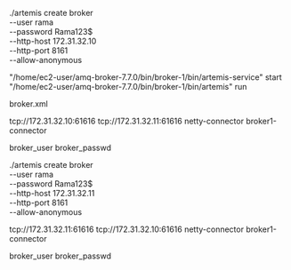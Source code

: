 ./artemis create broker \
    --user rama \
    --password Rama123$ \
    --http-host 172.31.32.10 \
    --http-port 8161 \
    --allow-anonymous

"/home/ec2-user/amq-broker-7.7.0/bin/broker-1/bin/artemis-service" start
"/home/ec2-user/amq-broker-7.7.0/bin/broker-1/bin/artemis" run

broker.xml

<connectors>
    <connector name="netty-connector">tcp://172.31.32.10:61616</connector>
    <connector name="broker1-connector">tcp://172.31.32.11:61616</connector>
</connectors>
   
<cluster-connections>
    <cluster-connection name="my-cluster">
        <connector-ref>netty-connector</connector-ref>
        <static-connectors>
        <connector-ref>broker1-connector</connector-ref>
        </static-connectors>
    </cluster-connection>
</cluster-connections>

<cluster-user>broker_user</cluster-user>
<cluster-password>broker_passwd</cluster-password>

./artemis create broker \
    --user rama \
    --password Rama123$ \
    --http-host 172.31.32.11 \
    --http-port 8161 \
    --allow-anonymous

<connectors>
    <connector name="netty-connector">tcp://172.31.32.11:61616</connector>
    <connector name="broker1-connector">tcp://172.31.32.10:61616</connector>
</connectors>
   
<cluster-connections>
    <cluster-connection name="my-cluster">
        <connector-ref>netty-connector</connector-ref>
        <static-connectors>
        <connector-ref>broker1-connector</connector-ref>
        </static-connectors>
    </cluster-connection>
</cluster-connections>

<cluster-user>broker_user</cluster-user>
<cluster-password>broker_passwd</cluster-password>